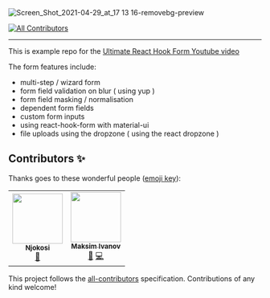 <img alt="Screen_Shot_2021-04-29_at_17 13 16-removebg-preview" src="https://user-images.githubusercontent.com/450319/116574769-54aa1100-a90e-11eb-8e22-77e5cdec6d6c.png">

<!-- ALL-CONTRIBUTORS-BADGE:START - Do not remove or modify this section -->
[![All Contributors](https://img.shields.io/badge/all_contributors-2-orange.svg?style=flat-square)](#contributors-)
<!-- ALL-CONTRIBUTORS-BADGE:END -->

---

This is example repo for the [Ultimate React Hook Form Youtube video](https://www.youtube.com/watch?v=U-iz8b4RExA)

The form features include:

- multi-step / wizard form
- form field validation on blur ( using yup )
- form field masking / normalisation
- dependent form fields
- custom form inputs
- using react-hook-form with material-ui
- file uploads using the dropzone ( using the react dropzone )

## Contributors ✨

Thanks goes to these wonderful people ([emoji key](https://allcontributors.org/docs/en/emoji-key)):

<!-- ALL-CONTRIBUTORS-LIST:START - Do not remove or modify this section -->
<!-- prettier-ignore-start -->
<!-- markdownlint-disable -->
<table>
  <tr>
    <td align="center"><a href="https://github.com/Njokosi"><img src="https://avatars.githubusercontent.com/u/75541922?v=4?s=100" width="100px;" alt=""/><br /><sub><b>Njokosi</b></sub></a><br /><a href="https://github.com/satansdeer/ultimate-react-hook-form-form/issues?q=author%3ANjokosi" title="Bug reports">🐛</a></td>
    <td align="center"><a href="http://maksimivanov.com"><img src="https://avatars.githubusercontent.com/u/450319?v=4?s=100" width="100px;" alt=""/><br /><sub><b>Maksim Ivanov</b></sub></a><br /><a href="#maintenance-satansdeer" title="Maintenance">🚧</a> <a href="https://github.com/satansdeer/ultimate-react-hook-form-form/commits?author=satansdeer" title="Code">💻</a></td>
  </tr>
</table>

<!-- markdownlint-restore -->
<!-- prettier-ignore-end -->

<!-- ALL-CONTRIBUTORS-LIST:END -->

This project follows the [all-contributors](https://github.com/all-contributors/all-contributors) specification. Contributions of any kind welcome!
